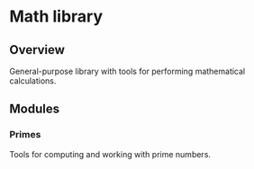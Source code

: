 # Math library

## Overview

General-purpose library with tools for performing mathematical calculations.

## Modules

### Primes

Tools for computing and working with prime numbers.
